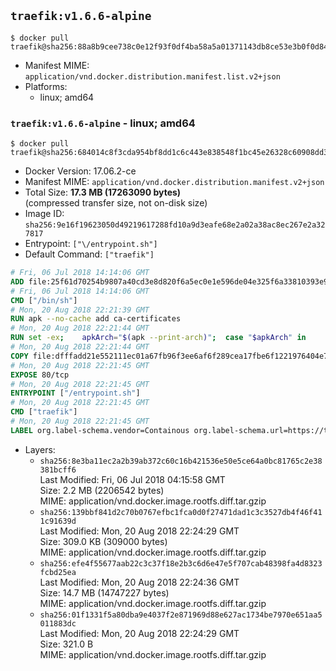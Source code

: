 ## `traefik:v1.6.6-alpine`

```console
$ docker pull traefik@sha256:88a8b9cee738c0e12f93f0df4ba58a5a01371143db8ce53e3b0f0d84730f60c6
```

-	Manifest MIME: `application/vnd.docker.distribution.manifest.list.v2+json`
-	Platforms:
	-	linux; amd64

### `traefik:v1.6.6-alpine` - linux; amd64

```console
$ docker pull traefik@sha256:684014c8f3cda954bf8dd1c6c443e838548f1bc45e26328c60908dd3d998f861
```

-	Docker Version: 17.06.2-ce
-	Manifest MIME: `application/vnd.docker.distribution.manifest.v2+json`
-	Total Size: **17.3 MB (17263090 bytes)**  
	(compressed transfer size, not on-disk size)
-	Image ID: `sha256:9e16f19623050d49219617288fd10a9d3eafe68e2a02a38ac8ec267e2a327817`
-	Entrypoint: `["\/entrypoint.sh"]`
-	Default Command: `["traefik"]`

```dockerfile
# Fri, 06 Jul 2018 14:14:06 GMT
ADD file:25f61d70254b9807a40cd3e8d820f6a5ec0e1e596de04e325f6a33810393e95a in / 
# Fri, 06 Jul 2018 14:14:06 GMT
CMD ["/bin/sh"]
# Mon, 20 Aug 2018 22:21:39 GMT
RUN apk --no-cache add ca-certificates
# Mon, 20 Aug 2018 22:21:44 GMT
RUN set -ex; 	apkArch="$(apk --print-arch)"; 	case "$apkArch" in 		armhf) arch='arm' ;; 		aarch64) arch='arm64' ;; 		x86_64) arch='amd64' ;; 		*) echo >&2 "error: unsupported architecture: $apkArch"; exit 1 ;; 	esac; 	wget --quiet -O /usr/local/bin/traefik "https://github.com/containous/traefik/releases/download/v1.6.6/traefik_linux-$arch"; 	chmod +x /usr/local/bin/traefik
# Mon, 20 Aug 2018 22:21:44 GMT
COPY file:dfffadd21e552111ec01a67fb96f3ee6af6f289cea17fbe6f1221976404e73b3 in / 
# Mon, 20 Aug 2018 22:21:45 GMT
EXPOSE 80/tcp
# Mon, 20 Aug 2018 22:21:45 GMT
ENTRYPOINT ["/entrypoint.sh"]
# Mon, 20 Aug 2018 22:21:45 GMT
CMD ["traefik"]
# Mon, 20 Aug 2018 22:21:45 GMT
LABEL org.label-schema.vendor=Containous org.label-schema.url=https://traefik.io org.label-schema.name=Traefik org.label-schema.description=A modern reverse-proxy org.label-schema.version=v1.6.6 org.label-schema.docker.schema-version=1.0
```

-	Layers:
	-	`sha256:8e3ba11ec2a2b39ab372c60c16b421536e50e5ce64a0bc81765c2e38381bcff6`  
		Last Modified: Fri, 06 Jul 2018 04:15:58 GMT  
		Size: 2.2 MB (2206542 bytes)  
		MIME: application/vnd.docker.image.rootfs.diff.tar.gzip
	-	`sha256:139bbf841d2c70b0767efbc1fca0d0f27471dad1c3c3527db4f46f411c91639d`  
		Last Modified: Mon, 20 Aug 2018 22:24:29 GMT  
		Size: 309.0 KB (309000 bytes)  
		MIME: application/vnd.docker.image.rootfs.diff.tar.gzip
	-	`sha256:efe4f55677aab22c3c37f18e2b3c6d6e47e5f707cab48398fa4d8323fcbd25ea`  
		Last Modified: Mon, 20 Aug 2018 22:24:36 GMT  
		Size: 14.7 MB (14747227 bytes)  
		MIME: application/vnd.docker.image.rootfs.diff.tar.gzip
	-	`sha256:01f1331f5a80dba9e4037f2e871969d88e627ac1734be7970e651aa5011883dc`  
		Last Modified: Mon, 20 Aug 2018 22:24:29 GMT  
		Size: 321.0 B  
		MIME: application/vnd.docker.image.rootfs.diff.tar.gzip
